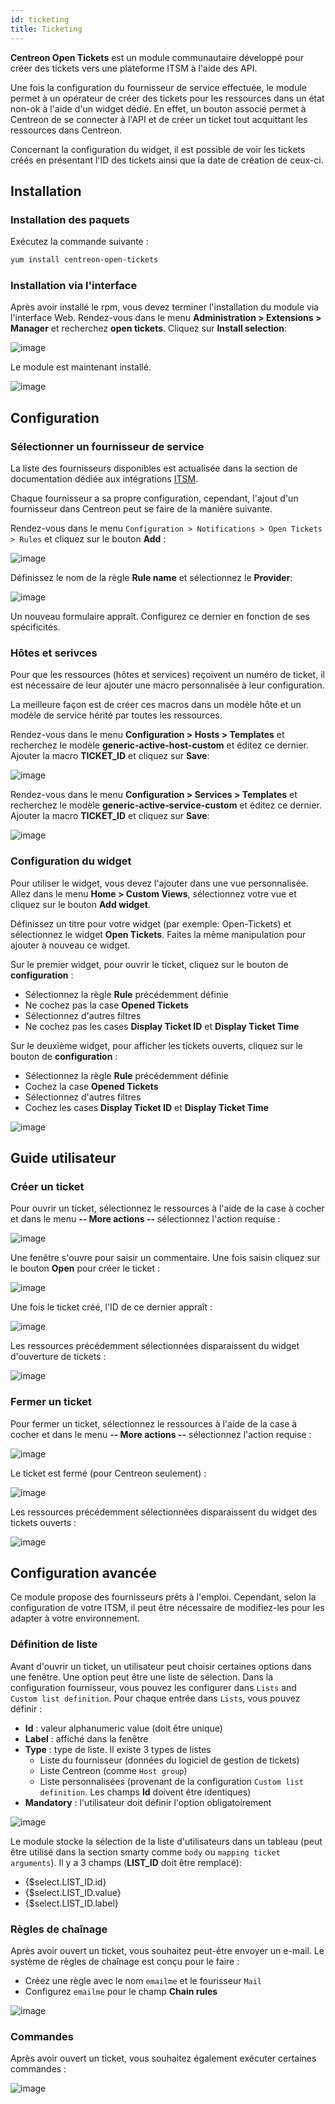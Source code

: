 ```yaml
---
id: ticketing
title: Ticketing
---
```


**Centreon Open Tickets** est un module communautaire développé pour créer des tickets vers une plateforme ITSM à
l'aide des API.

Une fois la configuration du fournisseur de service effectuée, le module permet à un opérateur de créer des tickets
pour les ressources dans un état non-ok à l'aide d'un widget dédié. En effet, un bouton associé permet à Centreon de se
connecter à l'API et de créer un ticket tout acquittant les ressources dans Centreon.

Concernant la configuration du widget, il est possible de voir les tickets créés en présentant l'ID des tickets ainsi
que la date de création de ceux-ci.

## Installation

### Installation des paquets

Exécutez la commande suivante :

```Bash
yum install centreon-open-tickets
```

### Installation via l'interface

Après avoir installé le rpm, vous devez terminer l'installation du module via l'interface Web. Rendez-vous dans le menu
**Administration \> Extensions \> Manager** et recherchez **open tickets**. Cliquez sur **Install selection**:

![image](../assets/alerts/open_tickets_install_01.png)

Le module est maintenant installé.

![image](../assets/alerts/open_tickets_install_02.png)

## Configuration

### Sélectionner un fournisseur de service

La liste des fournisseurs disponibles est actualisée dans la section de documentation
dédiée aux intégrations [ITSM](../integrations/itsm/itsm-overview.html).

Chaque fournisseur a sa propre configuration, cependant, l'ajout d'un
fournisseur dans Centreon peut se faire de la manière suivante.

Rendez-vous dans le menu
`Configuration > Notifications > Open Tickets > Rules` et cliquez sur le
bouton **Add** :

![image](../assets/alerts/open_tickets_add_provider_01.png)

Définissez le nom de la règle **Rule name** et sélectionnez le **Provider**:

![image](../assets/alerts/open_tickets_add_provider_02.png)

Un nouveau formulaire appraît. Configurez ce dernier en fonction de ses spécificités.

### Hôtes et serivces

Pour que les ressources (hôtes et services) reçoivent un numéro de ticket, il est nécessaire de leur ajouter une macro
personnalisée à leur configuration.

La meilleure façon est de créer ces macros dans un modèle hôte et un modèle de service hérité par toutes les ressources.

Rendez-vous dans le menu **Configuration > Hosts > Templates** et recherchez le modèle **generic-active-host-custom** et
éditez ce dernier. Ajouter la macro **TICKET_ID** et cliquez sur **Save**:

![image](../assets/alerts/open_tickets_macro.png)

Rendez-vous dans le menu **Configuration > Services > Templates** et recherchez le modèle **generic-active-service-custom** et
éditez ce dernier. Ajouter la macro **TICKET_ID** et cliquez sur **Save**:

![image](../assets/alerts/open_tickets_macro.png)

### Configuration du widget

Pour utiliser le widget, vous devez l'ajouter dans une vue personnalisée. Allez dans le menu **Home > Custom Views**,
sélectionnez votre vue et cliquez sur le bouton **Add widget**.

Définissez un titre pour votre widget (par exemple: Open-Tickets) et sélectionnez le widget **Open Tickets**. Faites
la même manipulation pour ajouter à nouveau ce widget.

Sur le premier widget, pour ouvrir le ticket, cliquez sur le bouton de **configuration** :

* Sélectionnez la règle **Rule** précédemment définie
* Ne cochez pas la case **Opened Tickets**
* Sélectionnez d'autres filtres
* Ne cochez pas les cases **Display Ticket ID** et **Display Ticket Time**

Sur le deuxième widget, pour afficher les tickets ouverts, cliquez sur le bouton de **configuration** :

* Sélectionnez la règle **Rule** précédemment définie
* Cochez la case **Opened Tickets**
* Sélectionnez d'autres filtres
* Cochez les cases **Display Ticket ID** et **Display Ticket Time**

![image](../assets/alerts/open_tickets_add_widget.png)

## Guide utilisateur

### Créer un ticket

Pour ouvrir un ticket, sélectionnez le ressources à l'aide de la case à cocher et dans le menu
**-- More actions --** sélectionnez l'action requise :

![image](../assets/alerts/open_ticket_add_01.png)

Une fenêtre s'ouvre pour saisir un commentaire. Une fois saisin cliquez sur le bouton **Open** pour créer le ticket :

![image](../assets/alerts/open_ticket_add_02.png)

Une fois le ticket créé, l'ID de ce dernier appraît :

![image](../assets/alerts/open_ticket_add_03.png)

Les ressources précédemment sélectionnées disparaissent du widget d'ouverture de tickets :

![image](../assets/alerts/open_ticket_add_04.png)

### Fermer un ticket

Pour fermer un ticket, sélectionnez le ressources à l'aide de la case à cocher et dans le menu
**-- More actions --** sélectionnez l'action requise :

![image](../assets/alerts/open_ticket_close_ticket_01.png)

Le ticket est fermé (pour Centreon seulement) :

![image](../assets/alerts/open_ticket_close_ticket_02.png)

Les ressources précédemment sélectionnées disparaissent du widget des tickets ouverts :

![image](../assets/alerts/open_ticket_close_ticket_03.png)

## Configuration avancée

Ce module propose des fournisseurs prêts à l'emploi. Cependant, selon la configuration de votre ITSM, il peut être
nécessaire de modifiez-les pour les adapter à votre environnement.

### Définition de liste

Avant d'ouvrir un ticket, un utilisateur peut choisir certaines options dans une fenêtre. Une option peut être une
liste de sélection. Dans la configuration fournisseur, vous pouvez les configurer dans ``Lists`` and
``Custom list definition``. Pour chaque entrée dans ``Lists``, vous pouvez définir :

* **Id** : valeur alphanumeric value (doit être unique)
* **Label** : affiché dans la fenêtre
* **Type** : type de liste. Il existe 3 types de listes
  * Liste du fournisseur (données du logiciel de gestion de tickets)
  * Liste Centreon (comme ``Host group``)
  * Liste personnalisées (provenant de la configuration ``Custom list definition``. Les champs **Id** doivent être
    identiques)
* **Mandatory** : l'utilisateur doit définir l'option obligatoirement

![image](../assets/alerts/open_ticket_advanced_list_01.png)

Le module stocke la sélection de la liste d'utilisateurs dans un tableau (peut être utilisé dans la section smarty
comme ``body`` ou ``mapping ticket arguments``). Il y a 3 champs (**LIST_ID** doit être remplacé):

* {$select.LIST_ID.id}
* {$select.LIST_ID.value}
* {$select.LIST_ID.label}

### Règles de chaînage

Après avoir ouvert un ticket, vous souhaitez peut-être envoyer un e-mail. Le système de règles de chaînage est conçu
pour le faire :

* Créez une règle avec le nom ``emailme`` et le fourisseur ``Mail``
* Configurez ``emailme`` pour le champ **Chain rules**

![image](../assets/alerts/open_ticket_advanced_chain_01.png)

### Commandes

Après avoir ouvert un ticket, vous souhaitez également exécuter certaines commandes :

![image](../assets/alerts/open_ticket_advanced_cmd_01.png)
